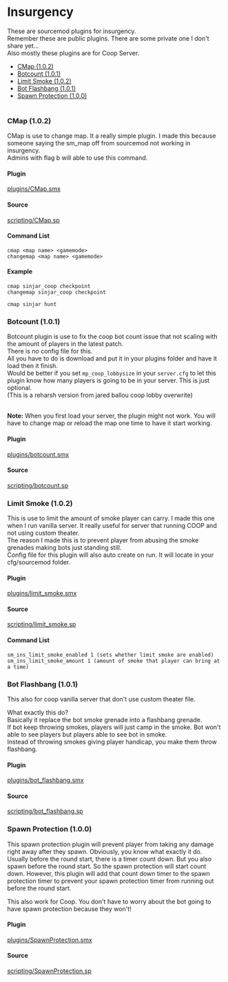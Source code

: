 # Insurgency
These are sourcemod plugins for insurgency.<br>
Remember these are public plugins. There are some private one I don't share yet...<br>
Also mostly these plugins are for Coop Server.

 * <a href='#cmap-102'>CMap (1.0.2)</a>
 * <a href='#botcount-101'>Botcount (1.0.1)</a>
 * <a href='#limit-smoke-102'>Limit Smoke (1.0.2)</a>
 * <a href='#bot-flashbang-101'>Bot Flashbang (1.0.1)</a>
 * <a href='#spawn-protection-100'>Spawn Protection (1.0.0)</a><br><br>
 


### CMap (1.0.2)
CMap is use to change map. It a really simple plugin. I made this because someone saying the sm_map off from sourcemod not working in insurgency.<br>
Admins with flag b will able to use this command.<br>

#### Plugin
[plugins/CMap.smx](https://github.com/zWolfi/Insurgency/blob/master/plugins/CMap.smx?raw=true)

#### Source
[scripting/CMap.sp](https://github.com/zWolfi/Insurgency/blob/master/scripting/CMap.sp)

#### Command List
```
cmap <map name> <gamemode>
changemap <map name> <gamemode>
```

#### Example
```
cmap sinjar_coop checkpoint
changemap sinjar_coop checkpoint

cmap sinjar hunt
```


### Botcount (1.0.1)
Botcount plugin is use to fix the coop bot count issue that not scaling with the amount of players in the latest patch.<br>
There is no config file for this.<br>
All you have to do is download and put it in your plugins folder and have it load then it finish.<br>
Would be better if you set `mp_coop_lobbysize` in your `server.cfg` to let this plugin know how many players is going to be in your server. This is just optional.<br>
(This is a reharsh version from jared ballou coop lobby overwrite)<br><br>

**Note:** When you first load your server, the plugin might not work. You will have to change map or reload the map one time to have it start working.<br>

#### Plugin
[plugins/botcount.smx](https://github.com/zWolfi/Insurgency/blob/master/plugins/botcount.smx?raw=true)

#### Source
[scripting/botcount.sp](https://github.com/zWolfi/Insurgency/blob/master/scripting/botcount.sp)


### Limit Smoke (1.0.2)
This is use to limit the amount of smoke player can carry. I made this one when I run vanilla server. It really useful for server that running COOP and not using custom theater.<br>
The reason I made this is to prevent player from abusing the smoke grenades making bots just standing still.<br>
Config file for this plugin will also auto create on run. It will locate in your cfg/sourcemod folder.<br>

#### Plugin
[plugins/limit_smoke.smx](https://github.com/zWolfi/Insurgency/blob/master/plugins/limit_smoke.smx?raw=true)

#### Source
[scripting/limit_smoke.sp](https://github.com/zWolfi/Insurgency/blob/master/scripting/limit_smoke.sp)

#### Command List
```
sm_ins_limit_smoke_enabled 1 (sets whether limit smoke are enabled)
sm_ins_limit_smoke_amount 1 (amount of smoke that player can bring at a time)
```


### Bot Flashbang (1.0.1)
This also for coop vanilla server that don't use custom theater file.<br>

What exactly this do?<br>
Basically it replace the bot smoke grenade into a flashbang grenade.<br>
If bot keep throwing smokes, players will just camp in the smoke. Bot won't able to see players but players able to see bot in smoke.<br>
Instead of throwing smokes giving player handicap, you make them throw flashbang.<br>

#### Plugin
[plugins/bot_flashbang.smx](https://github.com/zWolfi/Insurgency/blob/master/plugins/bot_flashbang.smx?raw=true)

#### Source
[scripting/bot_flashbang.sp](https://github.com/zWolfi/Insurgency/blob/master/scripting/bot_flashbang.sp)


### Spawn Protection (1.0.0)
This spawn protection plugin will prevent player from taking any damage right away after they spawn. Obviously, you know what exactly it do.<br>
Usually before the round start, there is a timer count down. But you also spawn before the round start. So the spawn protection will start count down. However, this plugin will add that count down timer to the spawn protection timer to prevent your spawn protection timer from running out before the round start.<br>

This also work for Coop. You don't have to worry about the bot going to have spawn protection because they won't!

#### Plugin
[plugins/SpawnProtection.smx](https://github.com/zWolfi/Insurgency/blob/master/plugins/SpawnProtection.smx?raw=true)

#### Source
[scripting/SpawnProtection.sp](https://github.com/zWolfi/Insurgency/blob/master/scripting/SpawnProtection.sp)
